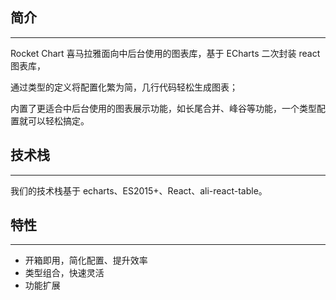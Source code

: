 ## 简介

---

Rocket Chart 喜马拉雅面向中后台使用的图表库，基于 ECharts 二次封装 react 图表库，

通过类型的定义将配置化繁为简，几行代码轻松生成图表；

内置了更适合中后台使用的图表展示功能，如长尾合并、峰谷等功能，一个类型配置就可以轻松搞定。

## 技术栈

---

我们的技术栈基于 echarts、ES2015+、React、ali-react-table。

## 特性

---

- 开箱即用，简化配置、提升效率
- 类型组合，快速灵活
- 功能扩展

